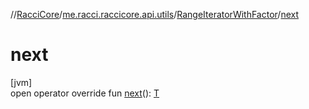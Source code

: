 //[RacciCore](../../../index.md)/[me.racci.raccicore.api.utils](../index.md)/[RangeIteratorWithFactor](index.md)/[next](next.md)

# next

[jvm]\
open operator override fun [next](next.md)(): [T](index.md)
